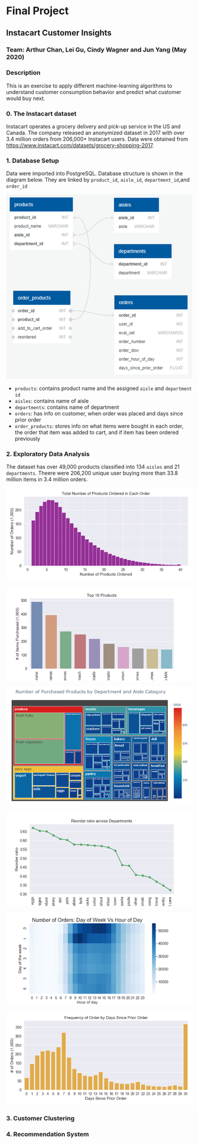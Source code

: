 # Final Project
## Instacart Customer Insights
### Team: Arthur Chan, Lei Gu, Cindy Wagner and Jun Yang (May 2020)

### Description
This is an exercise to apply different machine-learning algorithms to understand customer consumption behavior and predict what customer would buy next.

### 0. The Instacart dataset
Instacart operates a grocery delivery and pick-up service in the US and Canada. The company released an anonymized dataset in 2017 with over 3.4 million orders from 206,000+ Instacart users. Data were obtained from https://www.instacart.com/datasets/grocery-shopping-2017.

### 1. Database Setup
Data were imported into PostgreSQL. Database structure is shown in the diagram below. They are linked by `product_id`, `aisle_id`, `department_id`,and  `order_id`

![Diagram](./SQL/Database_Diagram.PNG)

- `products`: contains product name and the assigned `aisle` and `department id`
- `aisles`: contains name of aisle
- `departments`: contains name of department
- `orders`: has info on customer, when order was placed and days since prior order
- `order_products`: stores info on what items were bought in each order, the order that item was added to cart, and if item has been ordered previously 

### 2. Exploratory Data Analysis
The dataset has over 49,000 products classified into 134 `aisles` and 21 `departments`. 
Theere were 206,200 unique user buying more than 33.8 million items in 3.4 million orders.

![Products](./Outputs/EDA_Images/productsPerOrder.png)

![PopProduct](./Outputs/EDA_Images/popularProducts.PNG)

![DeptAisle](./Outputs/EDA_Images/popularDeptAisle.png)

![reOrder](./Outputs/EDA_Images/reorderDept.png)

![When](./Outputs/EDA_Images/freqHeatMap.png)

![Often](./Outputs/EDA_Images/freqBetweenOrders.png)

### 3. Customer Clustering

### 4. Recommendation System
